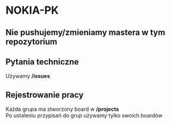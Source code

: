 # NOKIA-PK

## Nie pushujemy/zmieniamy mastera w tym repozytorium

## Pytania techniczne
Używamy **/issues**

## Rejestrowanie pracy
Każda grupa ma stworzony board w **/projects**  
Po ustaleniu przypisań do grup używamy tylko swoich boardów

